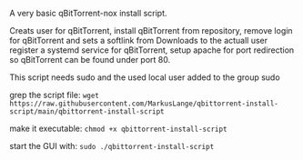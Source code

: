 A very basic qBitTorrent-nox install script.

Creats user for qBitTorrent, install qBitTorrent from repository, remove login for qBitTorrent and sets a softlink from Downloads to the actuall user
register a systemd service for qBitTorrent, setup apache for port redirection so qBitTorrent can be found under port 80.

This script needs sudo and the used local user added to the group sudo

grep the script file: `wget https://raw.githubusercontent.com/MarkusLange/qbittorrent-install-script/main/qbittorrent-install-script`

make it executable: `chmod +x qbittorrent-install-script`

start the GUI with: `sudo ./qbittorrent-install-script`

